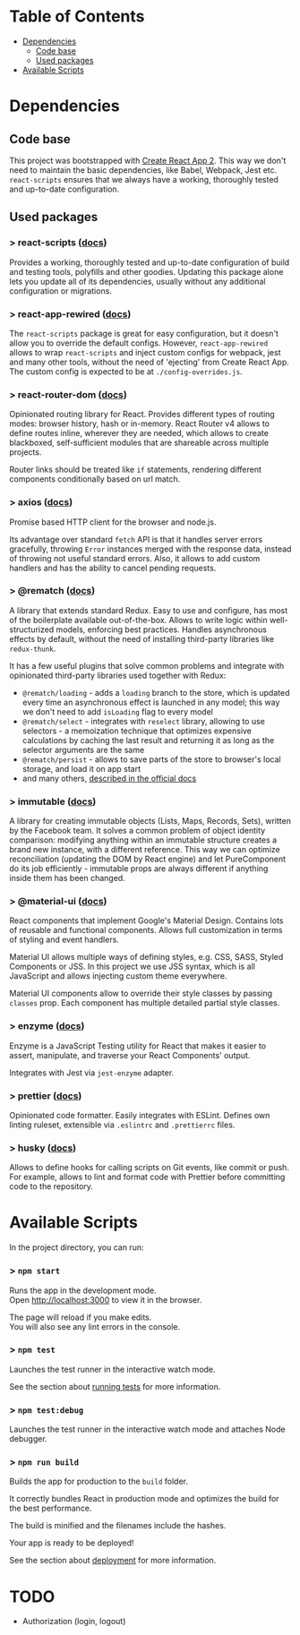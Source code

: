 # Table of Contents

- [Dependencies](#Packages)
  - [Code base](#code-base)
  - [Used packages](#used-packages)
- [Available Scripts](#available-scripts)

# Dependencies

## Code base

This project was bootstrapped with [Create React App 2](https://github.com/facebook/create-react-app). This way we don't need to maintain the basic dependencies, like Babel, Webpack, Jest etc. `react-scripts` ensures that we always have a working, thoroughly tested and up-to-date configuration.

## Used packages

### > react-scripts ([docs](https://facebook.github.io/create-react-app/))

Provides a working, thoroughly tested and up-to-date configuration of build and testing tools, polyfills and other goodies. Updating this package alone lets you update all of its dependencies, usually without any additional configuration or migrations.

### > react-app-rewired ([docs](https://github.com/timarney/react-app-rewired))

The `react-scripts` package is great for easy configuration, but it doesn't allow you to override the default configs. However, `react-app-rewired` allows to wrap `react-scripts` and inject custom configs for webpack, jest and many other tools, without the need of 'ejecting' from Create React App. The custom config is expected to be at `./config-overrides.js`.

### > react-router-dom ([docs](https://reacttraining.com/react-router/web))

Opinionated routing library for React. Provides different types of routing modes: browser history, hash or in-memory. React Router v4 allows to define routes inline, wherever they are needed, which allows to create blackboxed, self-sufficient modules that are shareable across multiple projects.

Router links should be treated like `if` statements, rendering different components conditionally based on url match.

### > axios ([docs](https://github.com/axios/axios))

Promise based HTTP client for the browser and node.js.

Its advantage over standard `fetch` API is that it handles server errors gracefully, throwing `Error` instances merged with the response data, instead of throwing not useful standard errors. Also, it allows to add custom handlers and has the ability to cancel pending requests.

### > @rematch ([docs](https://rematch.gitbooks.io/rematch/))

A library that extends standard Redux. Easy to use and configure, has most of the boilerplate available out-of-the-box. Allows to write logic within well-structurized models, enforcing best practices. Handles asynchronous effects by default, without the need of installing third-party libraries like `redux-thunk`.

It has a few useful plugins that solve common problems and integrate with opinionated third-party libraries used together with Redux:

- `@rematch/loading` - adds a `loading` branch to the store, which is updated every time an asynchronous effect is launched in any model; this way we don't need to add `isLoading` flag to every model
- `@rematch/select` - integrates with `reselect` library, allowing to use selectors - a memoization technique that optimizes expensive calculations by caching the last result and returning it as long as the selector arguments are the same
- `@rematch/persist` - allows to save parts of the store to browser's local storage, and load it on app start
- and many others, [described in the official docs](https://rematch.gitbooks.io/rematch/)

### > immutable ([docs](https://facebook.github.io/immutable-js/))

A library for creating immutable objects (Lists, Maps, Records, Sets), written by the Facebook team. It solves a common problem of object identity comparison: modifying anything within an immutable structure creates a brand new instance, with a different reference. This way we can optimize reconciliation (updating the DOM by React engine) and let PureComponent do its job efficiently - immutable props are always different if anything inside them has been changed.

### > @material-ui ([docs](https://material-ui.com))

React components that implement Google's Material Design. Contains lots of reusable and functional components. Allows full customization in terms of styling and event handlers.

Material UI allows multiple ways of defining styles, e.g. CSS, SASS, Styled Components or JSS.
In this project we use JSS syntax, which is all JavaScript and allows injecting custom theme everywhere.

Material UI components allow to override their style classes by passing `classes` prop. Each component has multiple detailed partial style classes.

### > enzyme ([docs](https://airbnb.io/enzyme/))

Enzyme is a JavaScript Testing utility for React that makes it easier to assert, manipulate, and traverse your React Components' output.

Integrates with Jest via `jest-enzyme` adapter.

### > prettier ([docs](https://prettier.io/))

Opinionated code formatter. Easily integrates with ESLint. Defines own linting ruleset, extensible via `.eslintrc` and `.prettierrc` files.

### > husky ([docs](https://github.com/typicode/husky))

Allows to define hooks for calling scripts on Git events, like commit or push. For example, allows to lint and format code with Prettier before committing code to the repository.

# Available Scripts

In the project directory, you can run:

### > `npm start`

Runs the app in the development mode.<br>
Open [http://localhost:3000](http://localhost:3000) to view it in the browser.

The page will reload if you make edits.<br>
You will also see any lint errors in the console.

### > `npm test`

Launches the test runner in the interactive watch mode.

See the section about [running tests](https://facebook.github.io/create-react-app/docs/running-tests) for more information.

### > `npm test:debug`

Launches the test runner in the interactive watch mode and attaches Node debugger.

### > `npm run build`

Builds the app for production to the `build` folder.

It correctly bundles React in production mode and optimizes the build for the best performance.

The build is minified and the filenames include the hashes.

Your app is ready to be deployed!

See the section about [deployment](https://facebook.github.io/create-react-app/docs/deployment) for more information.

# TODO

- Authorization (login, logout)
